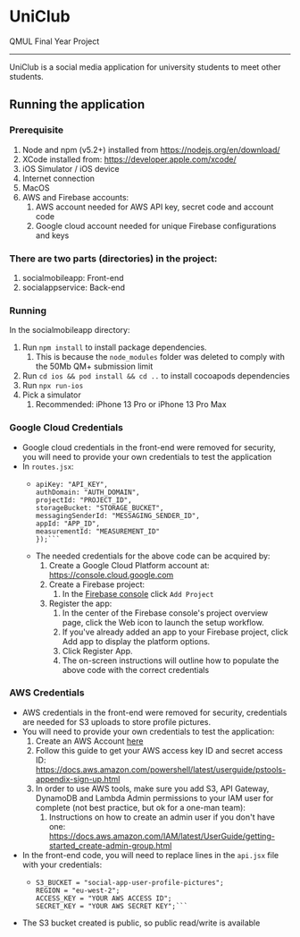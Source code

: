 # UniClub
QMUL Final Year Project
- - -

UniClub is a social media application for university students to meet other students.

## Running the application

### Prerequisite
1. Node and npm (v5.2+) installed from https://nodejs.org/en/download/
2. XCode installed from: https://developer.apple.com/xcode/
3. iOS Simulator / iOS device
4. Internet connection
5. MacOS
6. AWS and Firebase accounts:
   1. AWS account needed for AWS API key, secret code and account code
   2. Google cloud account needed for unique Firebase configurations and keys

### There are two parts (directories) in the project:
1. socialmobileapp: Front-end
2. socialappservice: Back-end

### Running
In the socialmobileapp directory:
   1. Run `npm install` to install package dependencies.
      1. This is because the `node_modules` folder was deleted to comply with the 50Mb QM+ submission limit
   2. Run `cd ios && pod install && cd ..` to install cocoapods dependencies
   3. Run `npx run-ios`
   4. Pick a simulator
      1. Recommended: iPhone 13 Pro or iPhone 13 Pro Max

### Google Cloud Credentials
- Google cloud credentials in the front-end were removed for security, you will need to provide your own credentials to test the application
- In `routes.jsx`:
  - ```initializeApp({
    apiKey: "API_KEY",
    authDomain: "AUTH_DOMAIN",
    projectId: "PROJECT_ID",
    storageBucket: "STORAGE_BUCKET",
    messagingSenderId: "MESSAGING_SENDER_ID",
    appId: "APP_ID",
    measurementId: "MEASUREMENT_ID"
    });```
  - The needed credentials for the above code can be acquired by:
    1. Create a Google Cloud Platform account at: https://console.cloud.google.com
    2. Create a Firebase project:
       1. In the [Firebase console](https://console.firebase.google.com/) click `Add Project`
    3. Register the app:
       1. In the center of the Firebase console's project overview page, click the Web icon to launch the setup workflow.
       2. If you've already added an app to your Firebase project, click Add app to display the platform options.
       3. Click Register App.
       4. The on-screen instructions will outline how to populate the above code with the correct credentials

### AWS Credentials
- AWS credentials in the front-end were removed for security, credentials are needed for S3 uploads to store profile pictures. 
- You will need to provide your own credentials to test the application:
  1. Create an AWS Account [here](https://portal.aws.amazon.com/billing/signup#/start/email)
  2. Follow this guide to get your AWS access key ID and secret access ID: https://docs.aws.amazon.com/powershell/latest/userguide/pstools-appendix-sign-up.html
  3. In order to use AWS tools, make sure you add S3, API Gateway, DynamoDB and Lambda Admin permissions to your IAM user for complete (not best practice, but ok for a one-man team):
     1. Instructions on how to create an admin user if you don't have one: https://docs.aws.amazon.com/IAM/latest/UserGuide/getting-started_create-admin-group.html
- In the front-end code, you will need to replace lines in the `api.jsx` file with your credentials:
  - ```S3_BUCKET = "social-app-user-profile-pictures";
    S3_BUCKET = "social-app-user-profile-pictures";
    REGION = "eu-west-2";
    ACCESS_KEY = "YOUR AWS ACCESS ID";
    SECRET_KEY = "YOUR AWS SECRET KEY";```
- The S3 bucket created is public, so public read/write is available
